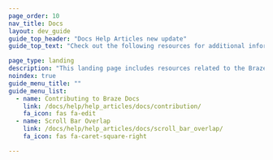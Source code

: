 ```yaml
---
page_order: 10
nav_title: Docs
layout: dev_guide
guide_top_header: "Docs Help Articles new update"
guide_top_text: "Check out the following resources for additional information related to the Braze Documentation site."

page_type: landing
description: "This landing page includes resources related to the Braze Documentation site, such as how to contribute to Braze's open source docs."
noindex: true
guide_menu_title: ""
guide_menu_list:
  - name: Contributing to Braze Docs
    link: /docs/help/help_articles/docs/contribution/
    fa_icon: fas fa-edit
  - name: Scroll Bar Overlap
    link: /docs/help/help_articles/docs/scroll_bar_overlap/
    fa_icon: fas fa-caret-square-right

---
```

